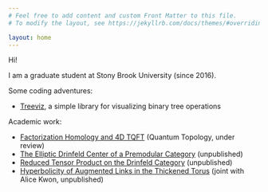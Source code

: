 ```yaml
---
# Feel free to add content and custom Front Matter to this file.
# To modify the layout, see https://jekyllrb.com/docs/themes/#overriding-theme-defaults

layout: home
---
```


Hi!

I am a graduate student at Stony Brook University (since 2016).

Some coding adventures:
- [Treeviz](https://github.com/YingHongTham/treeviz), a simple library for visualizing binary tree operations

Academic work:
- [Factorization Homology and 4D TQFT](https://arxiv.org/abs/2002.08571) (Quantum Topology, under review)
- [The Elliptic Drinfeld Center of a Premodular Category](https://arxiv.org/abs/1904.09511) (unpublished)
- [Reduced Tensor Product on the Drinfeld Category](https://arxiv.org/abs/2004.09611) (unpublished)
- [Hyperbolicity of Augmented Links in the Thickened Torus](https://arxiv.org/abs/2010.10601) (joint with Alice Kwon, unpublished)
